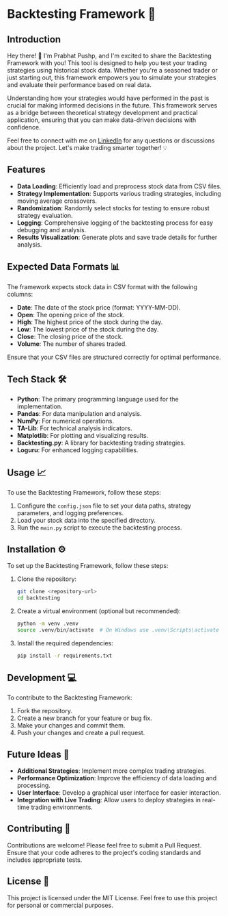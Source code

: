 # Backtesting Framework 🚀

## Introduction
Hey there! 👋 I'm Prabhat Pushp, and I'm excited to share the Backtesting Framework with you! This tool is designed to help you test your trading strategies using historical stock data. Whether you're a seasoned trader or just starting out, this framework empowers you to simulate your strategies and evaluate their performance based on real data. 

Understanding how your strategies would have performed in the past is crucial for making informed decisions in the future. This framework serves as a bridge between theoretical strategy development and practical application, ensuring that you can make data-driven decisions with confidence.

Feel free to connect with me on [LinkedIn](https://www.linkedin.com/in/prabhat-pushp) for any questions or discussions about the project. Let's make trading smarter together! 💡

## Features
- **Data Loading**: Efficiently load and preprocess stock data from CSV files.
- **Strategy Implementation**: Supports various trading strategies, including moving average crossovers.
- **Randomization**: Randomly select stocks for testing to ensure robust strategy evaluation.
- **Logging**: Comprehensive logging of the backtesting process for easy debugging and analysis.
- **Results Visualization**: Generate plots and save trade details for further analysis.

## Expected Data Formats 📊
The framework expects stock data in CSV format with the following columns:
- **Date**: The date of the stock price (format: YYYY-MM-DD).
- **Open**: The opening price of the stock.
- **High**: The highest price of the stock during the day.
- **Low**: The lowest price of the stock during the day.
- **Close**: The closing price of the stock.
- **Volume**: The number of shares traded.

Ensure that your CSV files are structured correctly for optimal performance.

## Tech Stack 🛠️
- **Python**: The primary programming language used for the implementation.
- **Pandas**: For data manipulation and analysis.
- **NumPy**: For numerical operations.
- **TA-Lib**: For technical analysis indicators.
- **Matplotlib**: For plotting and visualizing results.
- **Backtesting.py**: A library for backtesting trading strategies.
- **Loguru**: For enhanced logging capabilities.

## Usage 📈
To use the Backtesting Framework, follow these steps:
1. Configure the `config.json` file to set your data paths, strategy parameters, and logging preferences.
2. Load your stock data into the specified directory.
3. Run the `main.py` script to execute the backtesting process.

## Installation ⚙️
To set up the Backtesting Framework, follow these steps:
1. Clone the repository:
   ```bash
   git clone <repository-url>
   cd backtesting
   ```
2. Create a virtual environment (optional but recommended):
   ```bash
   python -m venv .venv
   source .venv/bin/activate  # On Windows use .venv\Scripts\activate
   ```
3. Install the required dependencies:
   ```bash
   pip install -r requirements.txt
   ```

## Development 💻
To contribute to the Backtesting Framework:
1. Fork the repository.
2. Create a new branch for your feature or bug fix.
3. Make your changes and commit them.
4. Push your changes and create a pull request.

## Future Ideas 🌟
- **Additional Strategies**: Implement more complex trading strategies.
- **Performance Optimization**: Improve the efficiency of data loading and processing.
- **User Interface**: Develop a graphical user interface for easier interaction.
- **Integration with Live Trading**: Allow users to deploy strategies in real-time trading environments.

## Contributing 🤝
Contributions are welcome! Please feel free to submit a Pull Request. Ensure that your code adheres to the project's coding standards and includes appropriate tests.

## License 📜
This project is licensed under the MIT License. Feel free to use this project for personal or commercial purposes. 